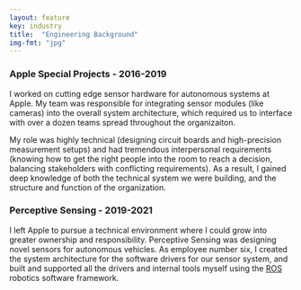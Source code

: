 ```yaml
---
layout: feature
key: industry
title:  "Engineering Background"
img-fmt: "jpg"
---
```


### Apple Special Projects - 2016-2019

I worked on cutting edge sensor hardware for autonomous systems at Apple. My team was responsible for integrating sensor modules (like cameras) into the overall system architecture, which required us to interface with over a dozen teams spread throughout the organizaiton.

My role was highly technical (designing circuit boards and high-precision measurement setups) and had tremendous interpersonal requirements (knowing how to get the right people into the room to reach a decision, balancing stakeholders with conflicting requirements). As a result, I gained deep knowledge of both the technical system we were building, and the structure and function of the organization.

### Perceptive Sensing - 2019-2021

I left Apple to pursue a technical environment where I could grow into greater ownership and responsibility. Perceptive Sensing was designing novel sensors for autonomous vehicles. As employee number six, I created the system architecture for the software drivers for our sensor system, and built and supported all the drivers and internal tools myself using the [ROS](https://www.ros.org/blog/why-ros/) robotics software framework.